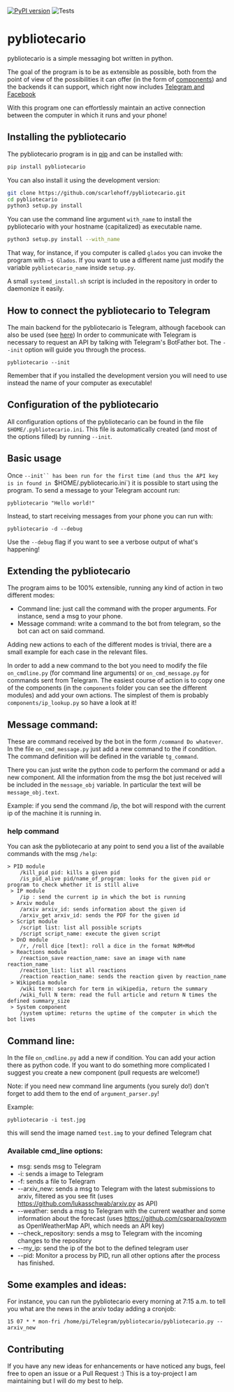 [![PyPI version](https://badge.fury.io/py/pybliotecario.svg)](https://badge.fury.io/py/pybliotecario)
![Tests](https://github.com/scarlehoff/pybliotecario/workflows/pytest/badge.svg)

# pybliotecario

pybliotecario is a simple messaging bot written in python.

The goal of the program is to be as extensible as possible, both from the point of view of the possibilities it can offer
(in the form of [components](https://github.com/scarlehoff/pybliotecario/tree/master/src/pybliotecario/components)) and
the backends it can support, which right now includes [Telegram and Facebook](https://github.com/scarlehoff/pybliotecario/tree/master/src/pybliotecario/backend)

With this program one can effortlessly maintain an active connection between the computer in which it runs and your phone!

## Installing the pybliotecario

The pybliotecario program is in [pip](https://pypi.org/project/pybliotecario/)
and can be installed with:

```bash
pip install pybliotecario
```

You can also install it using the development version:

```bash
git clone https://github.com/scarlehoff/pybliotecario.git
cd pybliotecario
python3 setup.py install
```

You can use the command line argument `with_name` to install the pybliotecario
with your hostname (capitalized) as executable name.

```bash
python3 setup.py install --with_name
```

That way, for instance, if you computer is called `glados` you can invoke the program with `~$ Glados`.
If you want to use a different name just modify the variable `pybliotecario_name` inside `setup.py`.

A small `systemd_install.sh` script is included in the repository in order to daemonize it easily.

## How to connect the pybliotecario to Telegram
The main backend for the pybliotecario is Telegram, although facebook can also be used (see [here](https://github.com/scarlehoff/pybliotecario/tree/master/src/pybliotecario/backend))
In order to communicate with Telegram is necessary to request an API by talking with Telegram's BotFather bot.
The `--init` option will guide you through the process.

```
pybliotecario --init
```

Remember that if you installed the development version you will need to use instead the name of your computer as executable!

## Configuration of the pybliotecario

All configuration options of the pybliotecario can be found in the file `$HOME/.pybliotecario.ini`.
This file is automatically created (and most of the options filled) by running `--init`.

## Basic usage

Once `--init`` has been run for the first time (and thus the API key is in found in `$HOME/.pybliotecario.ini`)
it is possible to start using the program.
To send a message to your Telegram account run:

```
pybliotecario "Hello world!"
```

Instead, to start receiving messages from your phone you can run with:

```
pybliotecario -d --debug
```

Use the `--debug` flag if you want to see a verbose output of what's happening!


## Extending the pybliotecario 

The program aims to be 100% extensible, running any kind of action in two different modes:

- Command line: just call the command with the proper arguments. For instance, send a msg to your phone.
- Message command: write a command to the bot from telegram, so the bot can act on said command.

Adding new actions to each of the different modes is trivial, there are a small example for each case in the relevant files.

In order to add a new command to the bot you need to modify the file `on_cmdline.py` (for command line arguments) or `on_cmd_message.py` for commands sent from Telegram. 
The easiest course of action is to copy one of the components (in the `components` folder you can see the different modules) and add your own actions.
The simplest of them is probably `components/ip_lookup.py` so have a look at it!



## Message command:

These are command received by the bot in the form `/command Do whatever`. In the file `on_cmd_message.py` just add a new command to the if condition. The command definition will be defined in the variable `tg_command`.

There you can just write the python code to perform the command or add a new component. All the information from the msg the bot just received will be included in the `message_obj` variable. In particular the text will be `message_obj.text`.

Example: if you send the command /ip, the bot will respond with the current ip of the machine it is running in.

### help command

You can ask the pybliotecario at any point to send you a list of the available commands with the msg `/help`:

```
> PID module
    /kill_pid pid: kills a given pid
    /is_pid_alive pid/name_of_program: looks for the given pid or program to check whether it is still alive
 > IP module
    /ip : send the current ip in which the bot is running 
 > Arxiv module
    /arxiv arxiv_id: sends information about the given id
    /arxiv_get arxiv_id: sends the PDF for the given id 
 > Script module
    /script list: list all possible scripts
    /script script_name: execute the given script 
 > DnD module
    /r, /roll dice [text]: roll a dice in the format NdM+Mod
 > Reactions module
    /reaction_save reaction_name: save an image with name reaction_name
    /reaction_list: list all reactions
    /reaction reaction_name: sends the reaction given by reaction_name 
 > Wikipedia module
    /wiki term: search for term in wikipedia, return the summary
    /wiki_full N term: read the full article and return N times the defined summary_size
 > System component
    /system uptime: returns the uptime of the computer in which the bot lives
```


## Command line:

In the file `on_cmdline.py` add a new if condition. You can add your action there as python code. If you want to do something more complicated I suggest you create a new component (pull requests are welcome!)

Note: if you need new command line arguments (you surely do!) don't forget to add them to the end of `argument_parser.py`!

Example: 
```
pybliotecario -i test.jpg
```

this will send the image named `test.img` to your defined Telegram chat

### Available cmd_line options:

- msg: sends msg to Telegram
- -i: sends a image to Telegram
- -f: sends a file to Telegram
- --arxiv_new: sends a msg to Telegram with the latest submissions to arxiv, filtered as you see fit (uses https://github.com/lukasschwab/arxiv.py as API)
- --weather: sends a msg to Telegram with the current weather and some information about the forecast (uses https://github.com/csparpa/pyowm as OpenWeatherMap API, which needs an API key)
- --check_repository: sends a msg to Telegram with the incoming changes to the repository
- --my_ip: send the ip of the bot to the defined telegram user
- --pid: Monitor a process by PID, run all other options after the process has finished.

## Some examples and ideas:
For instance, you can run the pybliotecario every morning at 7:15 a.m. to tell you what are the news in the arxiv today adding a cronjob:

    15 07 * * mon-fri /home/pi/Telegram/pybliotecario/pybliotecario.py --arxiv_new

## Contributing
If you have any new ideas for enhancements or have noticed any bugs, feel free to open an issue or a Pull Request :)
This is a toy-project I am maintaining but I will do my best to help.
